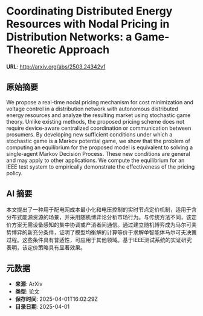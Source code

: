 # Coordinating Distributed Energy Resources with Nodal Pricing in Distribution Networks: a Game-Theoretic Approach

**URL**: http://arxiv.org/abs/2503.24342v1

## 原始摘要

We propose a real-time nodal pricing mechanism for cost minimization and
voltage control in a distribution network with autonomous distributed energy
resources and analyze the resulting market using stochastic game theory. Unlike
existing methods, the proposed pricing scheme does not require device-aware
centralized coordination or communication between prosumers. By developing new
sufficient conditions under which a stochastic game is a Markov potential game,
we show that the problem of computing an equilibrium for the proposed model is
equivalent to solving a single-agent Markov Decision Process. These new
conditions are general and may apply to other applications. We compute the
equilibrium for an IEEE test system to empirically demonstrate the
effectiveness of the pricing policy.


## AI 摘要

本文提出了一种用于配电网成本最小化和电压控制的实时节点定价机制，适用于含分布式能源资源的场景，并采用随机博弈论分析市场行为。与传统方法不同，该定价方案无需设备感知的集中协调或产消者间通信。通过建立随机博弈成为马尔可夫势博弈的新充分条件，证明了模型均衡解的计算等价于求解单智能体马尔可夫决策过程。这些条件具有普适性，可应用于其他领域。基于IEEE测试系统的实证研究表明，该定价策略具有显著效果。

## 元数据

- **来源**: ArXiv
- **类型**: 论文
- **保存时间**: 2025-04-01T16:02:29Z
- **目录日期**: 2025-04-01
